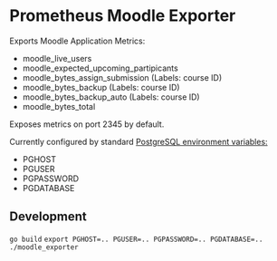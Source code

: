 # Prometheus Moodle Exporter

Exports Moodle Application Metrics:

- moodle_live_users
- moodle_expected_upcoming_partipicants
- moodle_bytes_assign_submission (Labels: course ID)
- moodle_bytes_backup (Labels: course ID)
- moodle_bytes_backup_auto (Labels: course ID)
- moodle_bytes_total

Exposes metrics on port 2345 by default.

Currently configured by standard [PostgreSQL environment variables:](https://www.postgresql.org/docs/current/libpq-envars.html)
- PGHOST
- PGUSER
- PGPASSWORD
- PGDATABASE



## Development

```go build```
```export PGHOST=.. PGUSER=.. PGPASSWORD=.. PGDATABASE=..```
```./moodle_exporter```
